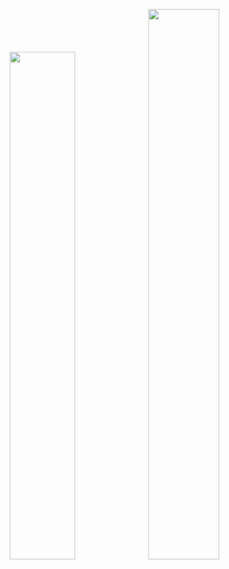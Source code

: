 <!-- 👋 Hi, I’m @alishahidi1
- 👀 I’m interested in ...
- 🌱 I’m currently learning ...
- 💞️ I’m looking to collaborate on ...
- 📫 How to reach me ...-->

<p align="center">
    <a href="https://leetcode.com/alishahidi1/"><img width="48%" src="https://leetcode.card.workers.dev/alishahidi1?theme=dark&font=baloo&extension=null&border=2&border_radius=8"></a>
    <a href="https://github.com/alishahidi1"><img width="50%" src="https://github-readme-stats.vercel.app/api/top-langs/?username=alishahidi1&theme=dark&hide=html,css,cmake&layout=compact&langs_count=4&bg_color=101010&hide_title=true"></a>
</p>

<!---
alishahidi1/alishahidi1 is a ✨ special ✨ repository because its `README.md` (this file) appears on your GitHub profile.
You can click the Preview link to take a look at your changes.
--->

